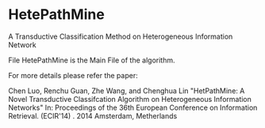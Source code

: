HetePathMine
============

A Transductive Classification Method on Heterogeneous Information Network

File HetePathMine is the Main File of the algorithm.

For more details please refer the paper:

Chen Luo, Renchu Guan, Zhe Wang, and Chenghua Lin "HetPathMine: A Novel Transductive Classifcation Algorithm 
on Heterogeneous Information Networks" 
In: Proceedings of the 36th European Conference on Information Retrieval. (ECIR'14) . 2014 Amsterdam, Metherlands
